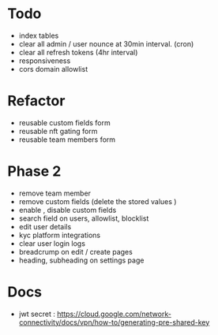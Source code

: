 # Todo

-   index tables
-   clear all admin / user nounce at 30min interval. (cron)
-   clear all refresh tokens (4hr interval)
-   responsiveness
-   cors domain allowlist

# Refactor

-   reusable custom fields form
-   reusable nft gating form
-   reusable team members form

# Phase 2

-   remove team member
-   remove custom fields (delete the stored values )
-   enable , disable custom fields
-   search field on users, allowlist, blocklist
-   edit user details
-   kyc platform integrations
-   clear user login logs
-   breadcrump on edit / create pages
-   heading, subheading on settings page

# Docs

-   jwt secret : https://cloud.google.com/network-connectivity/docs/vpn/how-to/generating-pre-shared-key
